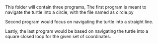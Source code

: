 This folder will contain three programs, 
The first program is meant to navigate the turtle into a circle, with the file named as circle.py

Second program would focus on navigating the turtle into a straight line.

Lastly, the last program would be based on navigating the turtle into a square closed loop for the given set of coordinates.
